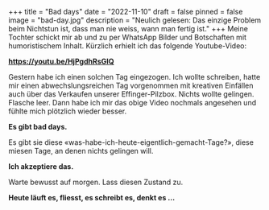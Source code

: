 +++
title = "Bad days"
date = "2022-11-10"
draft = false
pinned = false
image = "bad-day.jpg"
description = "Neulich gelesen: Das einzige Problem beim Nichtstun ist, dass man nie weiss, wann man fertig ist."
+++
Meine Tochter schickt mir ab und zu per WhatsApp Bilder und Botschaften mit humoristischem Inhalt. Kürzlich erhielt ich das folgende Youtube-Video:

**<https://youtu.be/HjPgdhRsGIQ>**

Gestern habe ich einen solchen Tag eingezogen. Ich wollte schreiben, hatte mir einen abwechslungsreichen Tag vorgenommen mit kreativen Einfällen auch über das Verkaufen unserer Effinger-Pilzbox.
Nichts wollte gelingen. Flasche leer.
Dann habe ich mir das obige Video nochmals angesehen und fühlte mich plötzlich wieder besser. 

**Es gibt bad days.**

Es gibt sie diese «was-habe-ich-heute-eigentlich-gemacht-Tage?», diese miesen Tage, an denen nichts gelingen will. 

**Ich akzeptiere das.** 

Warte bewusst auf morgen.
Lass diesen Zustand zu.

**Heute läuft es, fliesst, es schreibt es, denkt es …**